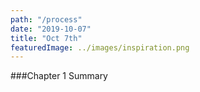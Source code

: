 ```yaml
---
path: "/process"
date: "2019-10-07"
title: "Oct 7th"
featuredImage: ../images/inspiration.png
---
```


###Chapter 1 Summary

